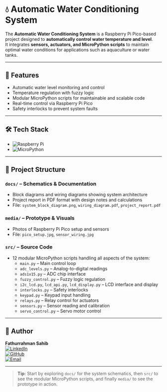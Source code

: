 # 💧 Automatic Water Conditioning System

The **Automatic Water Conditioning System** is a Raspberry Pi Pico-based project designed to **automatically control water temperature and level**.  
It integrates **sensors, actuators, and MicroPython scripts** to maintain optimal water conditions for applications such as aquaculture or water tanks.

---

## 🚀 Features
- Automatic water level monitoring and control  
- Temperature regulation with fuzzy logic  
- Modular MicroPython scripts for maintainable and scalable code  
- Real-time control via Raspberry Pi Pico  
- Safety interlocks to prevent system faults  

---

## 🛠️ Tech Stack
- ![Raspberry Pi](https://img.shields.io/badge/Raspberry_Pi-ED2B2B?style=for-the-badge&logo=raspberry-pi&logoColor=white)  
- ![MicroPython](https://img.shields.io/badge/MicroPython-2B2728?style=for-the-badge&logo=micropython&logoColor=white)  

---

## 📂 Project Structure

### `docs/` – Schematics & Documentation
- Block diagrams and wiring diagrams showing system architecture  
- Project report in PDF format with design notes and calculations  
- File: `system_block_diagram.png`, `wiring_diagram.pdf`, `project_report.pdf`  

### `media/` – Prototype & Visuals
- Photos of Raspberry Pi Pico setup and sensors  
- File: `pico_setup.jpg`, `sensor_wiring.jpg`

### `src/` – Source Code
- 12 modular MicroPython scripts handling all aspects of the system:
  - `main.py` – Main control loop  
  - `adc_levels.py` – Analog-to-digital readings  
  - `ads1x15.py` – ADC chip interface  
  - `fuzzy_control.py` – Fuzzy logic regulation  
  - `i2c_lcd.py`, `lcd_api.py`, `lcd_display.py` – LCD interface and display  
  - `interlocks.py` – Safety interlocks  
  - `keypad.py` – Keypad input handling  
  - `relays.py` – Relay control for actuators  
  - `sensors.py` – Sensor reading and calibration  
  - `servo_control.py` – Servo motor control  

---

## 👤 Author
**Fathurrahman Sahib**  
[![LinkedIn](https://img.shields.io/badge/LinkedIn-mfhrmn-blue?style=flat&logo=linkedin)](https://linkedin.com/in/mfhrmn)  
[![GitHub](https://img.shields.io/badge/GitHub-mfhrmn-black?style=flat&logo=github)](https://github.com/mfhrmn)  
[![Email](https://img.shields.io/badge/Email-mfhrmn@gmail.com-red?style=flat&logo=gmail&logoColor=white)](mailto:mfhrmn@gmail.com)

---

> **Tip:** Start by exploring `docs/` for the system schematics, then `src/` to see the modular MicroPython scripts, and finally `media/` to see the prototype in action.
